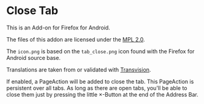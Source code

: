 Close Tab
=========

This is an Add-on for Firefox for Android.

The files of this addon are licensed under the
[MPL 2.0](http://mozilla.org/MPL/2.0/).

The `icon.png` is based on the `tab_close.png` icon found with the
Firefox for Android source base.

Translations are taken from or validated with
[Transvision](http://transvision.mozfr.org/).

If enabled, a PageAction will be added to close the tab.
This PageAction is persistent over all tabs.
As long as there are open tabs, you'll be able to close them just by pressing
the little ×-Button at the end of the Address Bar.
